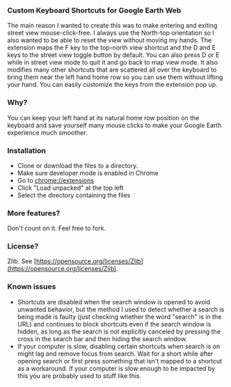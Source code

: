 ### Custom Keyboard Shortcuts for Google Earth Web
The main reason I wanted to create this was to make entering and exiting street view mouse-click-free. I always use the North-top orientation so I also wanted to be able to reset the view without moving my hands. The extension maps the F key to the top-north view shortcut and the D and E keys to the street view toggle button by default. You can also press D or E while in street view mode to quit it and go back to map view mode. It also modifies many other shortcuts that are scattered all over the keyboard to bring them near the left hand home row so you can use them without lifting your hand. You can easily customize the keys from the extension pop up.

### Why?
You can keep your left hand at its natural home row position on the keyboard and save yourself many mouse clicks to make your Google Earth experience much smoother.

### Installation
* Clone or download the files to a directory.
* Make sure developer mode is enabled in Chrome
* Go to [chrome://extensions](chrome://extensions)
* Click "Load unpacked" at the top left
* Select the directory containing the files

### More features?
Don't count on it. Feel free to fork.

### License?
Zlib. See [https://opensource.org/licenses/Zlib](https://opensource.org/licenses/Zlib).

### Known issues
* Shortcuts are disabled when the search window is opened to avoid unwanted behavior, but the method I used to detect whether a search is being made is faulty (just checking whether the word "search" is in the URL) and continues to block shortcuts even if the search window is hidden, as long as the search is not explicitly canceled by pressing the cross in the search bar and then hiding the search window.
* If your computer is slow, disabling certain shortcuts when search is on might lag and remove focus from search. Wait for a short while after opening search or first press something that isn't mapped to a shortcut as a workaround. If your computer is slow enough to be impacted by this you are probably used to stuff like this.
